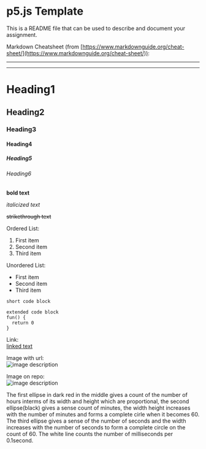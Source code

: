 # p5.js Template

This is a README file that can be used to describe and document your assignment.

Markdown Cheatsheet (from [https://www.markdownguide.org/cheat-sheet/](https://www.markdownguide.org/cheat-sheet/)):

---
---

# Heading1
## Heading2
### Heading3
#### Heading4
##### Heading5
###### Heading6

**bold text**

*italicized text*

~~strikethrough text~~

Ordered List:
1. First item
2. Second item
3. Third item

Unordered List:
- First item
- Second item
- Third item

`short code block`

```
extended code block
fun() {
  return 0
}
```

Link:  
[linked text](https://www.example.com)


Image with url:  
![image description](https://dm-gy-6063-2023f-d.github.io/assets/homework/02/clark-espaco-modulado-00.jpg)


Image on repo:  
![image description](./file-name.jpg)


The first ellipse in dark red in the middle gives a count of the number of hours interms of its width and height which are proportional, the second ellipse(black) gives a sense count of minutes, the width height increases with the number of minutes and forms a complete cirle when it becomes 60. The third ellipse gives a sense of the number of seconds and the width increases with the number of seconds to form a complete circle on the count of 60. The white line counts the number of milliseconds per 0.1second. 
